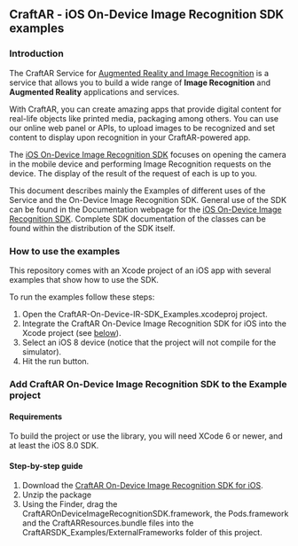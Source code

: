 ## CraftAR - iOS On-Device Image Recognition SDK examples

### Introduction

The CraftAR Service for [Augmented Reality and Image Recognition](http://catchoom.com/product/craftar/augmented-reality-and-image-recognition/) is a  service
that allows you to build a wide range of __Image Recognition__ and __Augmented Reality__ applications
and services.

With CraftAR, you can create amazing apps that provide digital content
for real-life objects like printed media, packaging among others. You
can use our online web panel or APIs, to upload images to be recognized and set
content to display upon recognition in your CraftAR-powered app.

The [iOS On-Device Image Recognition SDK](http://catchoom.com/documentation/on-device-image-recognition-sdk/ios-on-device-image-recognition-sdk/) focuses on opening the camera in the mobile device and performing
Image Recognition requests on the device. The display of the result of the request
of each is up to you.

This document describes mainly the Examples of different uses of the Service and the On-Device Image Recognition SDK.
General use of the SDK can be found in the Documentation webpage for the [iOS On-Device Image Recognition SDK](http://catchoom.com/documentation/on-device-image-recognition-sdk/ios-on-device-image-recognition-sdk/). Complete SDK documentation of the classes can be found within the distribution of the SDK itself.


### How to use the examples

This repository comes with an Xcode project of an iOS app with several
examples that show how to use the SDK.

To run the examples follow these steps:

1.  Open the CraftAR-On-Device-IR-SDK_Examples.xcodeproj project.
2.  Integrate the CraftAR On-Device Image Recognition SDK for iOS into the Xcode project (see [below](#step-by-step-guide)).
3.  Select an iOS 8 device (notice that the project will not compile for the simulator).
4.  Hit the run button.

### Add CraftAR On-Device Image Recognition SDK to the Example project

#### Requirements

To build the project or use the library, you will need XCode 6 or newer,
and at least the iOS 8.0 SDK.

#### Step-by-step guide
1.  Download the [CraftAR On-Device Image Recognition SDK for iOS](http://catchoom.com/product/craftar/augmented-reality-and-image-recognition-sdk/#download-mobile-sdk).
2.  Unzip the package
3.  Using the Finder, drag the CraftAROnDeviceImageRecognitionSDK.framework, the Pods.framework and the CraftARResources.bundle files into the CraftARSDK_Examples/ExternalFrameworks folder of this project.
